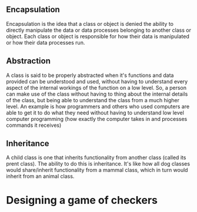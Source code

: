 ## Encapsulation
Encapsulation is the idea that a class or object is denied the ability to directly manipulate the data or data processes belonging to another class or object. Each class or object is responsible for how their data is manipulated or how their data processes run.
## Abstraction
A class is said to be properly abstracted when it's functions and data provided can be understood and used, without having to understand every aspect of the internal workings of the function on a low level. So, a person can make use of the class without having to thing about the internal details of the class, but being able to understand the class from a much higher level. An example is how programmers and others who used computers are able to get it to do what they need without having to understand low level computer programming (how exactly the computer takes in and processes commands it receives)
## Inheritance
A child class is one that inherits functionality from another class (called its prent class). The ability to do this is inheritance. It's like how all dog classes would share/inherit functionality from a mammal class, which in turn would inherit from an animal class.

# Designing a game of checkers